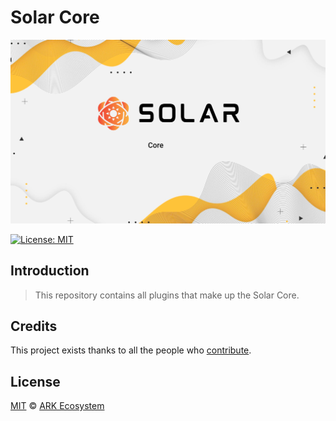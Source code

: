 # Solar Core

<p align="center">
	<img src="./banner.jpg?sanitize=true" />
</p>

[![License: MIT](https://badgen.now.sh/badge/license/MIT/green)](https://opensource.org/licenses/MIT)

## Introduction

> This repository contains all plugins that make up the Solar Core.

## Credits

This project exists thanks to all the people who [contribute](../../contributors).

## License

[MIT](LICENSE) © [ARK Ecosystem](https://ark.io)
